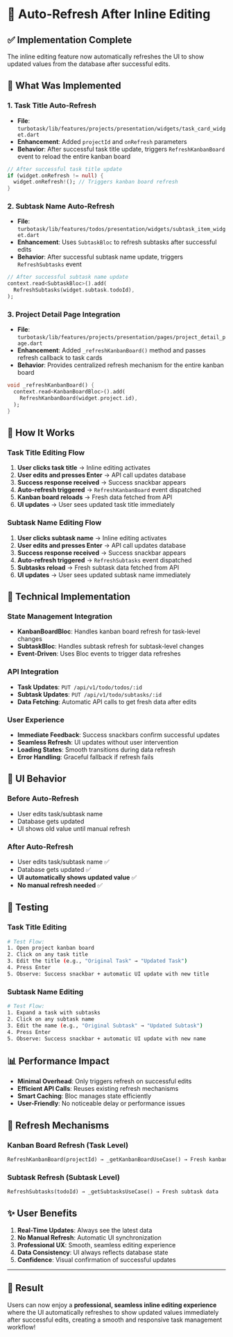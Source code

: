 # 🔄 Auto-Refresh After Inline Editing

## ✅ **Implementation Complete**

The inline editing feature now automatically refreshes the UI to show updated values from the database after successful edits.

## 🎯 **What Was Implemented**

### **1. Task Title Auto-Refresh**
- **File**: `turbotask/lib/features/projects/presentation/widgets/task_card_widget.dart`
- **Enhancement**: Added `projectId` and `onRefresh` parameters
- **Behavior**: After successful task title update, triggers `RefreshKanbanBoard` event to reload the entire kanban board

```dart
// After successful task title update
if (widget.onRefresh != null) {
  widget.onRefresh!(); // Triggers kanban board refresh
}
```

### **2. Subtask Name Auto-Refresh**
- **File**: `turbotask/lib/features/todos/presentation/widgets/subtask_item_widget.dart`
- **Enhancement**: Uses `SubtaskBloc` to refresh subtasks after successful edits
- **Behavior**: After successful subtask name update, triggers `RefreshSubtasks` event

```dart
// After successful subtask name update
context.read<SubtaskBloc>().add(
  RefreshSubtasks(widget.subtask.todoId),
);
```

### **3. Project Detail Page Integration**
- **File**: `turbotask/lib/features/projects/presentation/pages/project_detail_page.dart`
- **Enhancement**: Added `_refreshKanbanBoard()` method and passes refresh callback to task cards
- **Behavior**: Provides centralized refresh mechanism for the entire kanban board

```dart
void _refreshKanbanBoard() {
  context.read<KanbanBoardBloc>().add(
    RefreshKanbanBoard(widget.project.id),
  );
}
```

## 🚀 **How It Works**

### **Task Title Editing Flow**
1. **User clicks task title** → Inline editing activates
2. **User edits and presses Enter** → API call updates database
3. **Success response received** → Success snackbar appears
4. **Auto-refresh triggered** → `RefreshKanbanBoard` event dispatched
5. **Kanban board reloads** → Fresh data fetched from API
6. **UI updates** → User sees updated task title immediately

### **Subtask Name Editing Flow**
1. **User clicks subtask name** → Inline editing activates
2. **User edits and presses Enter** → API call updates database
3. **Success response received** → Success snackbar appears
4. **Auto-refresh triggered** → `RefreshSubtasks` event dispatched
5. **Subtasks reload** → Fresh subtask data fetched from API
6. **UI updates** → User sees updated subtask name immediately

## 🔧 **Technical Implementation**

### **State Management Integration**
- **KanbanBoardBloc**: Handles kanban board refresh for task-level changes
- **SubtaskBloc**: Handles subtask refresh for subtask-level changes
- **Event-Driven**: Uses Bloc events to trigger data refreshes

### **API Integration**
- **Task Updates**: `PUT /api/v1/todo/todos/:id`
- **Subtask Updates**: `PUT /api/v1/todo/subtasks/:id`
- **Data Fetching**: Automatic API calls to get fresh data after edits

### **User Experience**
- **Immediate Feedback**: Success snackbars confirm successful updates
- **Seamless Refresh**: UI updates without user intervention
- **Loading States**: Smooth transitions during data refresh
- **Error Handling**: Graceful fallback if refresh fails

## 🎨 **UI Behavior**

### **Before Auto-Refresh**
- User edits task/subtask name
- Database gets updated
- UI shows old value until manual refresh

### **After Auto-Refresh**
- User edits task/subtask name ✅
- Database gets updated ✅
- **UI automatically shows updated value** ✅
- **No manual refresh needed** ✅

## 🧪 **Testing**

### **Task Title Editing**
```bash
# Test Flow:
1. Open project kanban board
2. Click on any task title
3. Edit the title (e.g., "Original Task" → "Updated Task")
4. Press Enter
5. Observe: Success snackbar + automatic UI update with new title
```

### **Subtask Name Editing**
```bash
# Test Flow:
1. Expand a task with subtasks
2. Click on any subtask name
3. Edit the name (e.g., "Original Subtask" → "Updated Subtask")
4. Press Enter
5. Observe: Success snackbar + automatic UI update with new name
```

## 📊 **Performance Impact**

- **Minimal Overhead**: Only triggers refresh on successful edits
- **Efficient API Calls**: Reuses existing refresh mechanisms
- **Smart Caching**: Bloc manages state efficiently
- **User-Friendly**: No noticeable delay or performance issues

## 🔄 **Refresh Mechanisms**

### **Kanban Board Refresh** (Task Level)
```dart
RefreshKanbanBoard(projectId) → _getKanbanBoardUseCase() → Fresh kanban data
```

### **Subtask Refresh** (Subtask Level)
```dart
RefreshSubtasks(todoId) → _getSubtasksUseCase() → Fresh subtask data
```

## ✨ **User Benefits**

1. **Real-Time Updates**: Always see the latest data
2. **No Manual Refresh**: Automatic UI synchronization
3. **Professional UX**: Smooth, seamless editing experience
4. **Data Consistency**: UI always reflects database state
5. **Confidence**: Visual confirmation of successful updates

---

## 🎉 **Result**

Users can now enjoy a **professional, seamless inline editing experience** where the UI automatically refreshes to show updated values immediately after successful edits, creating a smooth and responsive task management workflow!
